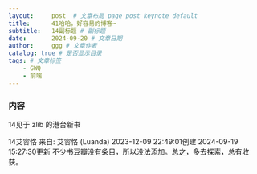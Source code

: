 ```yaml
---
layout:     post  # 文章布局 page post keynote default
title:      41哈哈，好容易的博客~
subtitle:   14副标题 # 副标题
date:       2024-09-20 # 文章日期
author:     ggg # 文章作者
catalog: true # 是否显示目录
tags: # 文章标签
    - GWQ
    - 前端
---
```


### 内容

14见于 zlib 的港台新书

14艾䜭恪
来自: 艾䜭恪 (Luanda) 2023-12-09 22:49:01创建   2024-09-19 15:27:30更新
不少书豆瓣没有条目，所以没法添加。总之，多去探索，总有收获。
